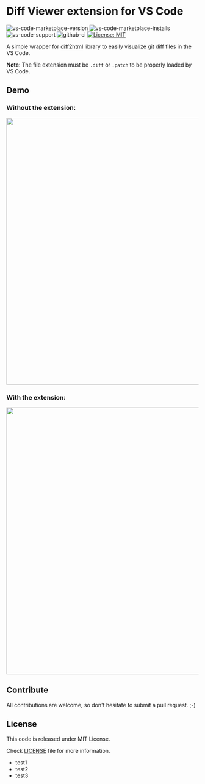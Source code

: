 # Diff Viewer extension for VS Code

![vs-code-marketplace-version](https://img.shields.io/visual-studio-marketplace/v/caponetto.vscode-diff-viewer.svg?color=purple&label=release)
![vs-code-marketplace-installs](https://img.shields.io/visual-studio-marketplace/i/caponetto.vscode-diff-viewer.svg?color=red)
![vs-code-support](https://img.shields.io/badge/Visual%20Studio%20Code-1.66.0+-blue.svg)
![github-ci](https://github.com/caponetto/vscode-diff-viewer/workflows/CI/badge.svg)
[![License: MIT](https://img.shields.io/badge/License-MIT-yellow.svg)](https://opensource.org/licenses/MIT)

A simple wrapper for [diff2html](https://github.com/rtfpessoa/diff2html) library to easily visualize git diff files in the VS Code.

**Note**: The file extension must be `.diff` or `.patch` to be properly loaded by VS Code.

## Demo

### Without the extension:

<p align="center">
  <img src="documentation/original.png" width="700">
</p>

### With the extension:

<p align="center">
  <img src="documentation/demo.png" width="700">
</p>

## Contribute

All contributions are welcome, so don't hesitate to submit a pull request. ;-)

## License

This code is released under MIT License.

Check [LICENSE](LICENSE) file for more information.

- test1
- test2
- test3
